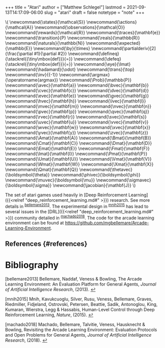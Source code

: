 +++
title = "Atari"
author = ["Matthew Schlegel"]
lastmod = 2021-09-13T14:17:09-06:00
slug = "atari"
draft = false
notetype = "note"
+++

\\( \newcommand{\states}{\mathcal{S}}
\newcommand{\actions}{\mathcal{A}}
\newcommand{\observations}{\mathcal{O}}
\newcommand{\rewards}{\mathcal{R}}
\newcommand{\traces}{\mathbf{e}}
\newcommand{\transition}{P}
\newcommand{\reals}{\mathbb{R}}
\newcommand{\naturals}{\mathbb{N}}
\newcommand{\expected}{\mathbb{E}}
\newcommand{\by}{\times}
\newcommand{\partialderiv}[2]{\frac{\partial #1}{\partial #2}}
\newcommand{\defineq}{\stackrel{{\tiny\mbox{def}}}{=}}
\newcommand{\defeq}{\stackrel{{\tiny\mbox{def}}}{=}}
\newcommand{\eye}{\Imat}
\newcommand{\hadamard}{\odot}
\newcommand{\trans}{\top}
\newcommand{\inv}{{-1}}
\newcommand{\argmax}{\operatorname{argmax}}
\newcommand{\Prob}{\mathbb{P}}
\newcommand{\avec}{\mathbf{a}}
\newcommand{\bvec}{\mathbf{b}}
\newcommand{\cvec}{\mathbf{c}}
\newcommand{\dvec}{\mathbf{d}}
\newcommand{\evec}{\mathbf{e}}
\newcommand{\gvec}{\mathbf{g}}
\newcommand{\hvec}{\mathbf{h}}
\newcommand{\lvec}{\mathbf{l}}
\newcommand{\mvec}{\mathbf{m}}
\newcommand{\nvec}{\mathbf{n}}
\newcommand{\pvec}{\mathbf{p}}
\newcommand{\qvec}{\mathbf{q}}
\newcommand{\rvec}{\mathbf{r}}
\newcommand{\svec}{\mathbf{s}}
\newcommand{\uvec}{\mathbf{u}}
\newcommand{\vvec}{\mathbf{v}}
\newcommand{\wvec}{\mathbf{w}}
\newcommand{\xvec}{\mathbf{x}}
\newcommand{\yvec}{\mathbf{y}}
\newcommand{\zvec}{\mathbf{z}}
\newcommand{\Amat}{\mathbf{A}}
\newcommand{\Bmat}{\mathbf{B}}
\newcommand{\Cmat}{\mathbf{C}}
\newcommand{\Dmat}{\mathbf{D}}
\newcommand{\Emat}{\mathbf{E}}
\newcommand{\Fmat}{\mathbf{F}}
\newcommand{\Imat}{\mathbf{I}}
\newcommand{\Pmat}{\mathbf{P}}
\newcommand{\Umat}{\mathbf{U}}
\newcommand{\Vmat}{\mathbf{V}}
\newcommand{\Wmat}{\mathbf{W}}
\newcommand{\Xmat}{\mathbf{X}}
\newcommand{\Qmat}{\mathbf{Q}}
\newcommand{\thetavec}{\boldsymbol{\theta}}
\newcommand{\phivec}{\boldsymbol{\phi}}
\newcommand{\muvec}{\boldsymbol{\mu}}
\newcommand{\sigmavec}{\boldsymbol{\sigma}}
\newcommand{\jacobian}{\mathbf{J}}
\\)

The set of atari games used heavily in [Deep Reinforcement Learning]({{<relref "deep_reinforcement_learning.md#" >}}) research. See more details in <sup id="b73dabcd50cb59db9f72d72aceedb4e3"><a href="#bellemare2013" title="Bellemare, Naddaf, Veness \&amp; Bowling, The {{Arcade Learning Environment}}: {{An Evaluation Platform}} for {{General Agents}}, {Journal of Artificial Intelligence Research}, v(), (2013).">bellemare2013</a></sup>. The experimental design in <sup id="b418008d392eb4ce22034bd3e0ff50d9"><a href="#mnih2015" title="Mnih, Kavukcuoglu, Silver, Rusu, Veness, Bellemare, Graves, Riedmiller, Fidjeland, Ostrovski, Petersen, Beattie, Sadik, Antonoglou, King, Kumaran, Wierstra, Legg \&amp; Hassabis, Human-Level Control through Deep Reinforcement Learning, {Nature}, v(), (2015).">mnih2015</a></sup> has lead to several issues in the [DRL]({{<relref "deep_reinforcement_learning.md#" >}}) community detailed in <sup id="d78e008b348b7d7beaaf33d2759eb119"><a href="#machado2018" title="Machado, Bellemare, Talvitie, Veness, Hausknecht \&amp; Bowling, Revisiting the {{Arcade Learning Environment}}: {{Evaluation Protocols}} and {{Open Problems}} for {{General Agents}}, {Journal of Artificial Intelligence Research}, v(), (2018).">machado2018</a></sup>. The code for the arcade learning environment can be found at <https://github.com/mgbellemare/Arcade-Learning-Environment>.


## References {#references}


# Bibliography
<a id="bellemare2013"></a>[bellemare2013] Bellemare, Naddaf, Veness & Bowling, The Arcade Learning Environment: An Evaluation Platform for General Agents, <i>Journal of Artificial Intelligence Research</i>,  (2013). [↩](#b73dabcd50cb59db9f72d72aceedb4e3)

<a id="mnih2015"></a>[mnih2015] Mnih, Kavukcuoglu, Silver, Rusu, Veness, Bellemare, Graves, Riedmiller, Fidjeland, Ostrovski, Petersen, Beattie, Sadik, Antonoglou, King, Kumaran, Wierstra, Legg & Hassabis, Human-Level Control through Deep Reinforcement Learning, <i>Nature</i>,  (2015). [↩](#b418008d392eb4ce22034bd3e0ff50d9)

<a id="machado2018"></a>[machado2018] Machado, Bellemare, Talvitie, Veness, Hausknecht & Bowling, Revisiting the Arcade Learning Environment: Evaluation Protocols and Open Problems for General Agents, <i>Journal of Artificial Intelligence Research</i>,  (2018). [↩](#d78e008b348b7d7beaaf33d2759eb119)
